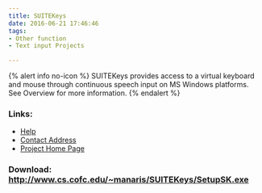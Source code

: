 ```yaml
---
title: SUITEKeys
date: 2016-06-21 17:46:46
tags: 
- Other function
- Text input Projects

---
```


{% alert info no-icon %}
SUITEKeys provides access to a virtual keyboard and mouse through continuous speech input on MS Windows platforms.  See Overview for more information.
{% endalert %}

<!-- more -->



### Links:
- <a href="http://www.cs.cofc.edu/~manaris/SUITEKeys/#Known%20Problems%20and%20Issues">Help</a>
- <a href="mailto:feedback@suitekeys.org">Contact Address</a>
- <a href="http://www.cs.cofc.edu/~manaris/SUITEKeys/#Overview">Project Home Page</a>

### Download: http://www.cs.cofc.edu/~manaris/SUITEKeys/SetupSK.exe 